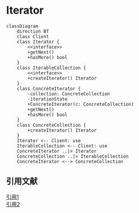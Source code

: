 # Iterator

```mermaid
classDiagram
    direction BT
    class Client
    class Iterator {
        <<interface>>
        +getNext()
        +hasMore() bool
    }
    class IterableCollection {
        <<interface>>
        +createIterator() Iterator
    }
    class ConcreteIterator {
        -collection: ConcreteCollection
        -iterationState
        +ConcreteIterator(c: ConcreteCollection)
        +getNext()
        +hasMore() bool
    }
    class ConcreteCollection {
        +createIterator() Iterator
    }
    Iterator <-- Client: use
    IterableCollection <-- Client: use
    ConcreteIterator ..|> Iterator
    ConcreteCollection ..|> IterableCollection
    ConcreteIterator <--> ConcreteCollection
```

## 引用文献

[引用1](https://github.com/engineer-taro/mermaid_design_pattern)  
[引用2](https://refactoring.guru/design-patterns)  
